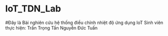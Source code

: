 # IoT_TDN_Lab
#Đây là Bài nghiên cứu hệ thống điều chỉnh nhiệt độ ứng dụng IoT
Sinh viên thực hiện:
Trần Trọng Tấn
Nguyễn Đức Tuấn
